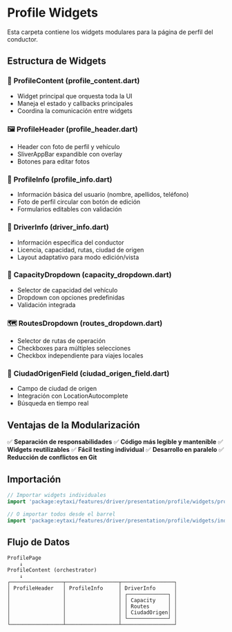# Profile Widgets

Esta carpeta contiene los widgets modulares para la página de perfil del conductor.

## Estructura de Widgets

### 🎯 **ProfileContent** (profile_content.dart)
- Widget principal que orquesta toda la UI
- Maneja el estado y callbacks principales
- Coordina la comunicación entre widgets

### 🖼️ **ProfileHeader** (profile_header.dart)
- Header con foto de perfil y vehículo
- SliverAppBar expandible con overlay
- Botones para editar fotos

### 👤 **ProfileInfo** (profile_info.dart)
- Información básica del usuario (nombre, apellidos, teléfono)
- Foto de perfil circular con botón de edición
- Formularios editables con validación

### 🚗 **DriverInfo** (driver_info.dart)
- Información específica del conductor
- Licencia, capacidad, rutas, ciudad de origen
- Layout adaptativo para modo edición/vista

### 📝 **CapacityDropdown** (capacity_dropdown.dart)
- Selector de capacidad del vehículo
- Dropdown con opciones predefinidas
- Validación integrada

### 🗺️ **RoutesDropdown** (routes_dropdown.dart)
- Selector de rutas de operación
- Checkboxes para múltiples selecciones
- Checkbox independiente para viajes locales

### 📍 **CiudadOrigenField** (ciudad_origen_field.dart)
- Campo de ciudad de origen
- Integración con LocationAutocomplete
- Búsqueda en tiempo real

## Ventajas de la Modularización

✅ **Separación de responsabilidades**
✅ **Código más legible y mantenible**
✅ **Widgets reutilizables**
✅ **Fácil testing individual**
✅ **Desarrollo en paralelo**
✅ **Reducción de conflictos en Git**

## Importación

```dart
// Importar widgets individuales
import 'package:eytaxi/features/driver/presentation/profile/widgets/profile_content.dart';

// O importar todos desde el barrel
import 'package:eytaxi/features/driver/presentation/profile/widgets/index.dart';
```

## Flujo de Datos

```
ProfilePage
    ↓
ProfileContent (orchestrator)
    ↓
┌─────────────────┬─────────────────┬─────────────────┐
│ ProfileHeader   │ ProfileInfo     │ DriverInfo      │
│                 │                 │ ┌─────────────┐ │
│                 │                 │ │ Capacity    │ │
│                 │                 │ │ Routes      │ │
│                 │                 │ │ CiudadOrigen│ │
│                 │                 │ └─────────────┘ │
└─────────────────┴─────────────────┴─────────────────┘
```
